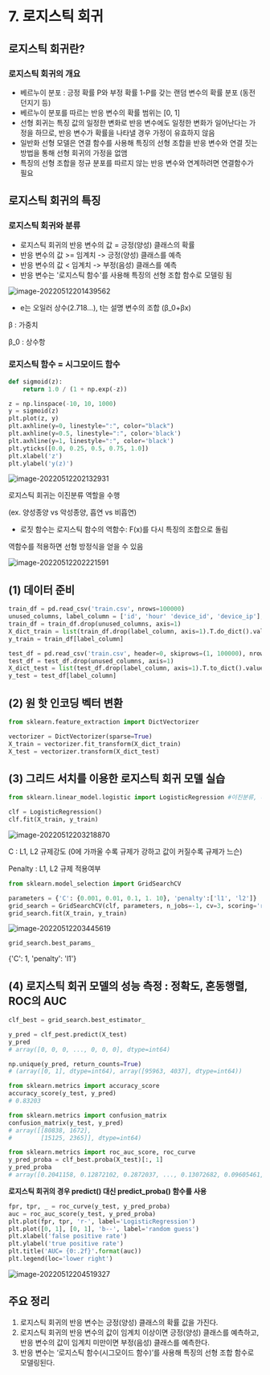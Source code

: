# 7. 로지스틱 회귀

## 로지스틱 회귀란?

### 로지스틱 회귀의 개요

- 베르누이 분포 : 긍정 확률 P와 부정 확률 1-P를 갖는 랜덤 변수의 확률 분포 (동전 던지기 등)
- 베르누이 분포를 따르는 반응 변수의 확률 범위는 [0, 1]
- 선형 회귀는 특징 값의 일정한 변화로 반응 변수에도 일정한 변화가 일어난다는 가정을 하므로, 반응 변수가 확률을 나타낼 경우 가정이 유효하지 않음
- 일반화 선형 모델은 연결 함수를 사용해 특징의 선형 조합을 반응 변수와 연결 짓는 방법을 통해 선형 회귀의 가정을 없앰
- 특징의 선형 조합을 정규 분포를 따르지 않는 반응 변수와 연계하려면 연결함수가 필요



## 로지스틱 회귀의 특징

### 로지스틱 회귀와 분류

- 로지스틱 회귀의 반응 변수의 값 = 긍정(양성) 클래스의 확률
- 반응 변수의 값 >= 임계치 -> 긍정(양성) 클래스를 예측
- 반응 변수의 값 < 임계치 -> 부정(음성) 클래스를 예측
- 반응 변수는 '로지스틱 함수'를 사용해 특징의 선형 조합 함수로 모델링 됨

![image-20220512201439562](https://user-images.githubusercontent.com/102509786/168068083-bda51feb-cdb3-4497-b703-ef50d491d409.png)

- e는 오일러 상수(2.718...), t는 설명 변수의 조합 (β_0+βx)

β  : 가중치

β_0  : 상수항



### 로지스틱 함수 = 시그모이드 함수

```python
def sigmoid(z):
    return 1.0 / (1 + np.exp(-z))
```

```python
z = np.linspace(-10, 10, 1000)
y = sigmoid(z)
plt.plot(z, y)
plt.axhline(y=0, linestyle=":", color="black")
plt.axhline(y=0.5, linestyle=":", color='black')
plt.axhline(y=1, linestyle=":", color='black')
plt.yticks([0.0, 0.25, 0.5, 0.75, 1.0])
plt.xlabel('z')
plt.ylabel('y(z)')
```

![image-20220512202132931](https://user-images.githubusercontent.com/102509786/168068087-c5f005b7-cb27-469a-ba78-73af7ac41b93.png)

로지스틱 회귀는 이진분류 역할을 수행

(ex. 양성종양 vs 악성종양, 흡연 vs 비흡연)

- 로짓 함수는 로지스틱 함수의 역함수: F(x)를 다시 특징의 조합으로 돌림

역함수를 적용하면 선형 방정식을 얻을 수 있음

![image-20220512202221591](https://user-images.githubusercontent.com/102509786/168068088-1f89010f-9bd4-4581-8912-836658690f19.png)



## (1) 데이터 준비

```python
train_df = pd.read_csv('train.csv', nrows=100000)
unused_columns, label_column = ['id', 'hour' 'device_id', 'device_ip'], 'click'
train_df = train_df.drop(unused_columns, axis=1)
X_dict_train = list(train_df.drop(label_column, axis=1).T.do_dict().values())
y_train = train_df[label_column]
```

```python
test_df = pd.read_csv('train.csv', header=0, skiprows=(1, 100000), nrows=100000)
test_df = test_df.drop(unused_columns, axis=1)
X_dict_test = list(test_df.drop(label_column, axis=1).T.to_dict().values())
y_test = test_df[label_column]
```

## (2) 원 핫 인코딩 벡터 변환

```python
from sklearn.feature_extraction import DictVectorizer

vectorizer = DictVectorizer(sparse=True)
X_train = vectorizer.fit_transform(X_dict_train)
X_test = vectorizer.transform(X_dict_test)
```

## (3) 그리드 서치를 이용한 로지스틱 회귀 모델 실습

```python
from sklearn.linear_model.logistic import LogisticRegression #이진분류, 대규모 데이터를 다룰 때 유용

clf = LogisticRegression()
clf.fit(X_train, y_train)
```

![image-20220512203218870](https://user-images.githubusercontent.com/102509786/168068089-cab92eb3-47b4-436b-a4fd-c923254544ed.png)

C : L1, L2 규제강도 (0에 가까울 수록 규제가 강하고 값이 커질수록 규제가 느슨)

Penalty : L1, L2 규제 적용여부

```python
from sklearn.model_selection import GridSearchCV

parameters = {'C': {0.001, 0.01, 0.1, 1. 10}, 'penalty':['l1', 'l2']}
grid_search = GridSearchCV(clf, parameters, n_jobs=-1, cv=3, scoring='roc_auc')
grid_search.fit(X_train, y_train)
```

![image-20220512203445619](https://user-images.githubusercontent.com/102509786/168068092-b2fc07db-ebf8-43d7-a8ee-22b64c95eb25.png)

```python
grid_search.best_params_
```

{'C': 1, 'penalty': 'l1'}

## (4) 로지스틱 회귀 모델의 성능 측정 : 정확도, 혼동행렬, ROC의 AUC

```python
clf_best = grid_search.best_estimator_

y_pred = clf_pest.predict(X_test)
y_pred
# array([0, 0, 0, ..., 0, 0, 0], dtype=int64)
```

```python
np.unique(y_pred, return_counts=True)
# (array([0, 1], dtype=int64), array([95963, 4037], dtype=int64))
```

```python
from sklearn.metrics import accuracy_score
accuracy_score(y_test, y_pred)
# 0.83203
```

```python
from sklearn.metrics import confusion_matrix
confusion_matrix(y_test, y_pred)
# array([[80838, 1672],
# 		 [15125, 2365]], dtype=int64)
```

```python
from sklearn.metrics import roc_auc_score, roc_curve
y_pred_proba = clf_best.proba(X_test)[:, 1]
y_pred_proba
# array([0.2041158, 0.12872102, 0.2872037, ..., 0.13072682, 0.09605461, 0.05706108])
```

**로지스틱 회귀의 경우 predict() 대신 predict_proba() 함수를 사용**

```python
fpr, tpr, _ = roc_curve(y_test, y_pred_proba)
auc = roc_auc_score(y_test, y_pred_proba)
plt.plot(fpr, tpr, 'r-', label='LogisticRegression')
plt.plot([0, 1], [0, 1], 'b--', label='random guess')
plt.xlabel('false positive rate')
plt.ylabel('true positive rate')
plt.title('AUC= {0:.2f}'.format(auc))
plt.legend(loc='lower right')
```

![image-20220512204519327](https://user-images.githubusercontent.com/102509786/168068093-bb4dd44c-bc3d-4be1-8339-50713b93f4c5.png)

## 주요 정리

1. 로지스틱 회귀의 반응 변수는 긍정(양성) 클래스의 확률 값을 가진다.
2. 로지스틱 회귀의 반응 변수의 값이 임계치 이상이면 긍정(양성) 클래스를 예측하고, 반응 변수의 값이 임계치 미만이면 부정(음성) 클래스를 예측한다.
3. 반응 변수는 ‘로지스틱 함수(시그모이드 함수)’를 사용해 특징의 선형 조합 함수로 모델링된다.